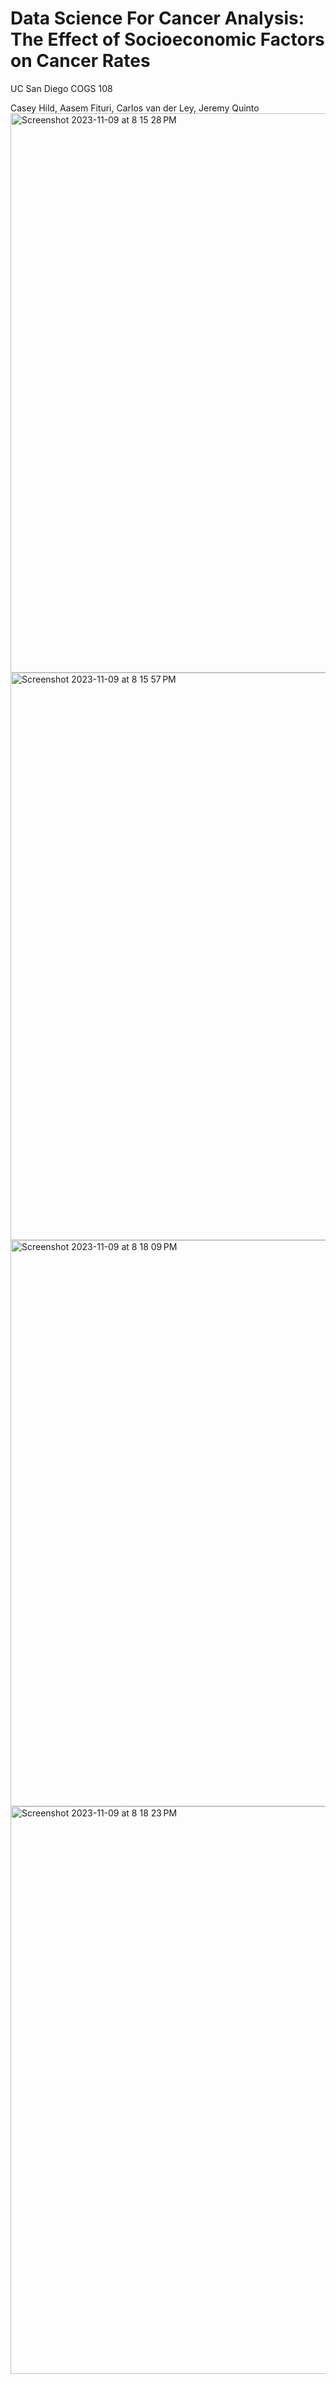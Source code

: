 # Data Science For Cancer Analysis: The Effect of Socioeconomic Factors on Cancer Rates
UC San Diego COGS 108<br>

Casey Hild, Aasem Fituri, Carlos van der Ley, Jeremy Quinto
<img width="895" alt="Screenshot 2023-11-09 at 8 15 28 PM" src="https://github.com/caseyhild/Data-Science-For-Cancer-Analysis/assets/44584719/414f6e55-d23b-4022-a373-a6640d09aac6">
<img width="908" alt="Screenshot 2023-11-09 at 8 15 57 PM" src="https://github.com/caseyhild/Data-Science-For-Cancer-Analysis/assets/44584719/ba57c845-6f6f-4820-9cd6-c3e8abafafb0">
<img width="906" alt="Screenshot 2023-11-09 at 8 18 09 PM" src="https://github.com/caseyhild/Data-Science-For-Cancer-Analysis/assets/44584719/5aad95e5-c9bd-4119-9afc-05b623f71e7b">
<img width="908" alt="Screenshot 2023-11-09 at 8 18 23 PM" src="https://github.com/caseyhild/Data-Science-For-Cancer-Analysis/assets/44584719/5c43172e-a643-46b6-b025-b23967681a16">
